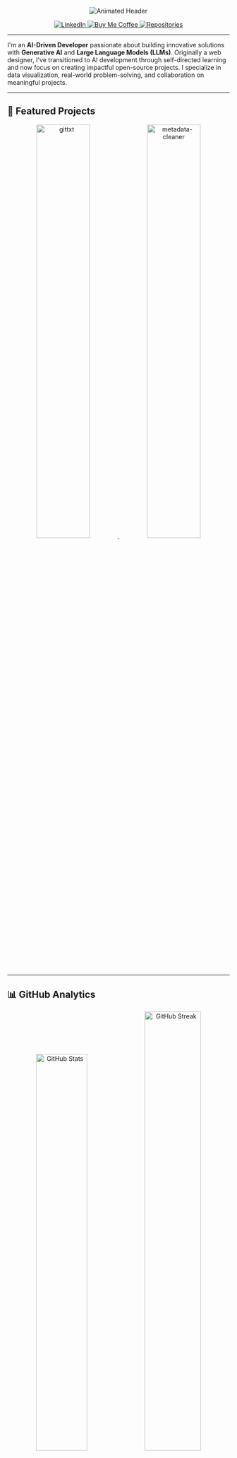 <p align="center">
  <img src="https://readme-typing-svg.demolab.com?font=Fira+Code&size=20&duration=2800&pause=1000&color=4ECDC4&center=true&vCenter=true&width=800&lines=Hey+there!+I'm+Sandeep+Paidipati+%F0%9F%91%8B;AI+Developer+%7C+Open-Source+Builder+%7C+LLM+Enthusiast" alt="Animated Header" />
</p>

<p align="center">
  <a href="https://www.linkedin.com/in/sandeep-paidipati">
    <img src="https://img.shields.io/badge/LinkedIn-0A66C2?style=for-the-badge&logo=linkedin&logoColor=white" alt="LinkedIn">
  </a>
  <a href="https://buymeacoffee.com/sandeep.paidipati">
    <img src="https://img.shields.io/badge/Buy_Me_A_Coffee-FFDD00?style=for-the-badge&logo=buymeacoffee&logoColor=black" alt="Buy Me Coffee">
  </a>
  <a href="https://github.com/sandy-sp?tab=repositories">
    <img src="https://img.shields.io/badge/dynamic/json?url=https%3A%2F%2Fapi.github.com%2Fusers%2Fsandy-sp&query=%24.public_repos&label=Repositories&color=brightgreen&logo=github&style=for-the-badge" alt="Repositories">
  </a>
</p>

---

I'm an **AI-Driven Developer** passionate about building innovative solutions with **Generative AI** and **Large Language Models (LLMs)**. Originally a web designer, I've transitioned to AI development through self-directed learning and now focus on creating impactful open-source projects. I specialize in data visualization, real-world problem-solving, and collaboration on meaningful projects.

---

## 🚀 Featured Projects

<!-- Auto-updating Project Grid -->
<div align="center">
  <a href="https://github.com/sandy-sp/gittxt">
    <img src="https://github-readme-stats.vercel.app/api/pin/?username=sandy-sp&repo=gittxt&theme=dark&show_owner=true" alt="gittxt" width="49%">
  </a>
  <a href="https://github.com/sandy-sp/metadata-cleaner">
    <img src="https://github-readme-stats.vercel.app/api/pin/?username=sandy-sp&repo=metadata-cleaner&theme=dark&show_owner=true" alt="metadata-cleaner" width="49%">
  </a>
</div>

---

## 📊 GitHub Analytics

<div align="center">
  <img src="https://github-readme-stats.vercel.app/api?username=sandy-sp&show_icons=true&theme=dark" alt="GitHub Stats" width="48%">
  <img src="https://github-readme-streak-stats.herokuapp.com/?user=sandy-sp&theme=dark" alt="GitHub Streak" width="50.5%">
  <img src = "https://github-readme-activity-graph.vercel.app/graph?username=sandy-sp&theme=merko"/>
</div>

---

## ✨ Visitor Counter

<p align="center">
  <img src="https://profile-counter.glitch.me/sandy-sp/count.svg" alt="Visitor Count">
  <br>
  <em>Thanks for visiting! If you find my work useful, consider supporting me with a coffee ☕</em>
</p>
<p align="center"> <a href="https://buymeacoffee.com/sandeep.paidipati"> <img src="https://img.shields.io/badge/Support_My_Work-FFDD00?style=for-the-badge&logo=buymeacoffee&logoColor=black"> </a> </p>

---

## Skills
<p align="center">
  <img src="https://img.shields.io/badge/Open%20Source-F05032?style=flat-square&logo=git&logoColor=white" alt="Open Source">
  <img src="https://img.shields.io/badge/Python-3776AB?style=flat-square&logo=python&logoColor=white" alt="Python">
  <img src="https://img.shields.io/badge/LLMs-4ECDC4?style=flat-square&logo=data-science&logoColor=white" alt="LLMs">
  <img src="https://img.shields.io/badge/LLMs-4ECDC4?style=flat-square&logo=data-science&logoColor=white" alt="LLMs"> <img src="https://img.shields.io/badge/Python-3776AB?style=flat-square&logo=python&logoColor=white" alt="Python"> <img src="https://img.shields.io/badge/Open Source-F05032?style=flat-square&logo=git&logoColor=white" alt="Open Source">
</p>









<!-- Dynamic Skills from Repositories -->
<div align="center">
  <h3>Languages Across My Repositories</h3>
  <div id="skills-container"></div>
</div>

<script>
  // This script will fetch your repositories and extract languages
  async function loadSkills() {
    const username = "sandy-sp"; // Replace with your GitHub username
    const reposResponse = await fetch(`https://api.github.com/users/${username}/repos?per_page=100`);
    const repos = await reposResponse.json();
    
    // Count languages across all repositories
    const languageCounts = {};
    for (const repo of repos) {
      if (repo.language) {
        languageCounts[repo.language] = (languageCounts[repo.language] || 0) + 1;
      }
    }

    // Create language badges
    const skillsContainer = document.getElementById("skills-container");
    skillsContainer.innerHTML = Object.entries(languageCounts)
      .sort(([,a], [,b]) => b - a) // Sort by count descending
      .map(([language, count]) => `
        <img src="https://img.shields.io/badge/${encodeURIComponent(language)}-${count}-blue?style=flat-square" alt="${language}">
      `)
      .join("");
  }

  // Load skills when page loads
  window.onload = loadSkills;
</script>


---

## 🛠️ Tech Stack

### 🤖 AI/ML
![PyTorch](https://img.shields.io/badge/PyTorch-EE4C2C?style=flat&logo=pytorch&logoColor=white)
![HuggingFace](https://img.shields.io/badge/HuggingFace-FFD21E?style=flat&logo=huggingface&logoColor=black)
![LangChain](https://img.shields.io/badge/LangChain-00A67D?style=flat&logo=langchain&logoColor=white)

### 💻 Development
![Python](https://img.shields.io/badge/Python-3776AB?style=flat&logo=python&logoColor=white)
![FastAPI](https://img.shields.io/badge/FastAPI-009688?style=flat&logo=fastapi&logoColor=white)
![Docker](https://img.shields.io/badge/Docker-2496ED?style=flat&logo=docker&logoColor=white)

### 🧰 Tools
![Git](https://img.shields.io/badge/Git-F05032?style=flat&logo=git&logoColor=white)
![GitHub Actions](https://img.shields.io/badge/GitHub_Actions-2088FF?style=flat&logo=githubactions&logoColor=white)
![Linux](https://img.shields.io/badge/Linux-FCC624?style=flat&logo=linux&logoColor=black)


